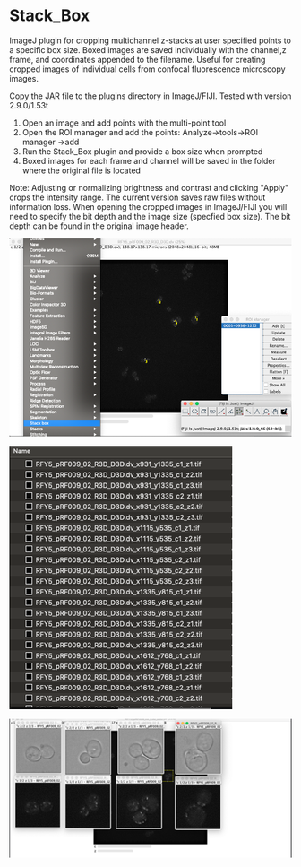 # Stack_Box
ImageJ plugin for cropping multichannel z-stacks at user specified points to a specific box size. Boxed images are saved individually with the channel,z frame, and coordinates appended to the filename. Useful for creating cropped images of individual cells from confocal fluorescence microscopy images. 

Copy the JAR file to the plugins directory in ImageJ/FIJI. Tested with version 2.9.0/1.53t

1) Open an image and add points with the multi-point tool
2) Open the ROI manager and add the points: Analyze->tools->ROI manager ->add
3) Run the Stack_Box plugin and provide a box size when prompted
4) Boxed images for each frame and channel will be saved in the folder where the original file is located

Note: Adjusting or normalizing brightness and contrast and clicking "Apply" crops the intensity range. The current version saves raw files without information loss. When opening the cropped images in ImageJ/FIJI you will need to specify the bit depth and the image size (specfied box size). The bit depth can be found in the original image header.

![alt text](https://github.com/ryanfeathers/Stack_Box/blob/main/Stackboxpluginmenu.png?raw=true)


![alt text](https://github.com/ryanfeathers/Stack_Box/blob/main/stackbox_output2.png?raw=true)


![alt text](https://github.com/ryanfeathers/Stack_Box/blob/main/stackbox_output1.png?raw=true)


